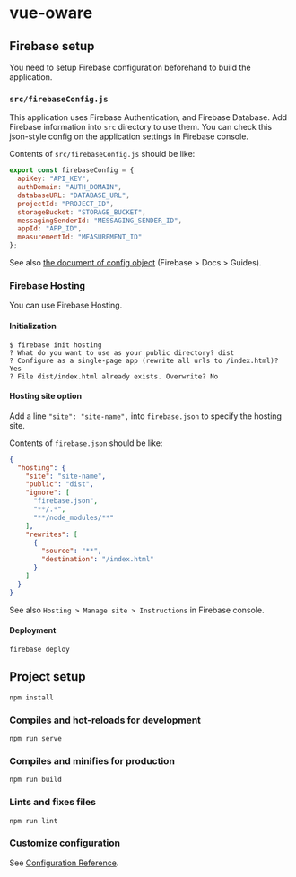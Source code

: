 # vue-oware

## Firebase setup

You need to setup Firebase configuration beforehand to build the application.

### `src/firebaseConfig.js`

This application uses Firebase Authentication, and Firebase Database.
Add Firebase information into `src` directory to use them.
You can check this json-style config on the application settings in Firebase console.

Contents of `src/firebaseConfig.js` should be like:

```js:src/firebaseConfig.js
export const firebaseConfig = {
  apiKey: "API_KEY",
  authDomain: "AUTH_DOMAIN",
  databaseURL: "DATABASE_URL",
  projectId: "PROJECT_ID",
  storageBucket: "STORAGE_BUCKET",
  messagingSenderId: "MESSAGING_SENDER_ID",
  appId: "APP_ID",
  measurementId: "MEASUREMENT_ID"
};
```

See also [the document of config object](https://firebase.google.com/docs/web/setup#config-object) (Firebase > Docs > Guides).

### Firebase Hosting

You can use Firebase Hosting.

#### Initialization

```shell
$ firebase init hosting
? What do you want to use as your public directory? dist
? Configure as a single-page app (rewrite all urls to /index.html)? Yes
? File dist/index.html already exists. Overwrite? No
```

#### Hosting site option

Add a line `"site": "site-name",` into `firebase.json` to specify the hosting site.

Contents of `firebase.json` should be like:

```json:firebase.json
{
  "hosting": {
    "site": "site-name",
    "public": "dist",
    "ignore": [
      "firebase.json",
      "**/.*",
      "**/node_modules/**"
    ],
    "rewrites": [
      {
        "source": "**",
        "destination": "/index.html"
      }
    ]
  }
}
```

See also `Hosting > Manage site > Instructions` in Firebase console.

#### Deployment

```shell
firebase deploy
```

## Project setup

```shell
npm install
```

### Compiles and hot-reloads for development

```shell
npm run serve
```

### Compiles and minifies for production

```shell
npm run build
```

### Lints and fixes files

```shell
npm run lint
```

### Customize configuration

See [Configuration Reference](https://cli.vuejs.org/config/).
